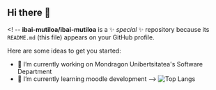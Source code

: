 ## Hi there 👋

<! --
**ibai-mutiloa/ibai-mutiloa** is a ✨ _special_ ✨ repository because its `README.md` (this file) appears on your GitHub profile.
  
Here are some ideas to get you started:

- 🔭 I’m currently working on Mondragon Unibertsitatea's Software Department
- 🌱 I’m currently learning moodle development
-->
![Top Langs](https://github-readme-stats.vercel.app/api/top-langs/?username=ibai-mutiloa&langs_count=10&layout=compact)
